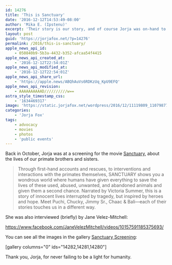 ```yaml
---
id: 14276
title: 'This is Sanctuary'
date: '2016-12-12T14:53:49-08:00'
author: 'Mika E. (Ipstenu)'
excerpt: 'Their story is our story, and of course Jorja was on-hand to help bring more awareness to animal cruelty in the world.'
layout: post
guid: 'https://jorjafox.net/?p=14276'
permalink: /2016/this-is-sanctuary/
apple_news_api_id:
    - 050840b9-5b3a-4432-b352-afcaa54f4415
apple_news_api_created_at:
    - '2016-12-12T22:54:01Z'
apple_news_api_modified_at:
    - '2016-12-12T22:54:01Z'
apple_news_api_share_url:
    - 'https://apple.news/ABQhAuVs6RDKzUq_KpU9EFQ'
apple_news_api_revision:
    - AAAAAAAAAAD//////////w==
astra_style_timestamp_css:
    - '1634469317'
image: 'https://static.jorjafox.net/wordpress/2016/12/11119809_1107987785885196_2674516502579080958_o.jpg'
categories:
    - 'Jorja Fox'
tags:
    - advocacy
    - movies
    - photos
    - 'public events'
---
```


Back in October, Jorja was at a screening for the movie <a href="http://thisissanctuary.com">Sanctuary</a>, about the lives of our primate brothers and sisters.
<blockquote>Through first-hand accounts and rescues, to interventions and interactions with the primates themselves, SANCTUARY shows you a wondrous world where humans have given everything to save the lives of these used, abused, unwanted, and abandoned animals and given them a second chance. Narrated by Victoria Summer, this is a story of innocent lives interrupted by tragedy, but inspired by heroes and hope. Meet Puchi, Chucky, Jimmy Sr., Chaac &amp; Bali—each of their stories touches us in a different way.</blockquote>
She was also interviewed (briefly) by Jane Velez-Mitchell:

https://www.facebook.com/JaneVelezMitchell/videos/10157591185375693/

You can see all the images in the gallery <a href="https://jorjafox.net/gallery/pub/animals/20161021-sanctuary/">Sanctuary Screening</a>:

[gallery columns="0" ids="14282,14281,14280"]

Thank you, Jorja, for never failing to be a light for humanity.